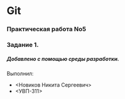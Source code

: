 # Git
### Практическая работа No5
### Задание 1.
##### Добавлено с помощью среды разработки.
Выполнил:
* <Новиков Никита Сергеевич>
* <УВП-311>
